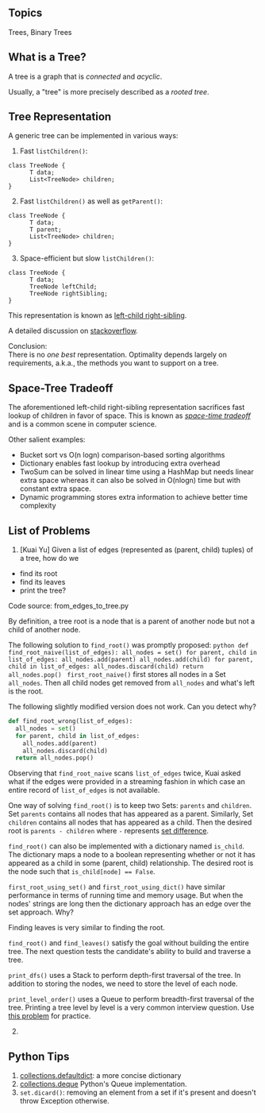 Topics
---
Trees, Binary Trees

What is a Tree?
---
A tree is a graph that is *connected* and *acyclic*.

Usually, a "tree" is more precisely described as a _rooted tree_.

Tree Representation
---
  A generic tree can be implemented in various ways:

  1. Fast `listChildren()`:

  ```
  class TreeNode {
        T data;
        List<TreeNode> children;
  }
  ```
  2. Fast `listChildren()` as well as `getParent()`:

  ```
  class TreeNode {
        T data;
        T parent;
        List<TreeNode> children;
  }
  ```
  3. Space-efficient but slow `listChildren()`:

  ```
  class TreeNode {
        T data;
        TreeNode leftChild;
        TreeNode rightSibling;
  }
  ```

  This representation is known as [left-child right-sibling](https://en.wikipedia.org/wiki/Left-child_right-sibling_binary_tree).

  A detailed discussion on [stackoverflow](https://stackoverflow.com/questions/14015525/what-is-the-left-child-right-sibling-representation-of-a-tree-why-would-you-us/14015526#14015526).

Conclusion:  
There is no _one best_ representation. Optimality depends largely on requirements, a.k.a., the methods you want to support on a tree.

Space-Tree Tradeoff
---
The aforementioned left-child right-sibling representation sacrifices fast lookup of children in favor of space. This is known as [_space-time tradeoff_](https://en.wikipedia.org/wiki/Space%E2%80%93time_tradeoff) and is a common scene in computer science.

Other salient examples:
* Bucket sort vs O(n logn) comparison-based sorting algorithms
* Dictionary enables fast lookup by introducing extra overhead
* TwoSum can be solved in linear time using a HashMap but needs linear extra space whereas it can also be solved in O(nlogn) time but with constant extra space.
* Dynamic programming stores extra information to achieve better time complexity

List of Problems
----
1. [Kuai Yu] Given a list of edges (represented as (parent, child) tuples) of a tree, how do we
  * find its root
  * find its leaves
  * print the tree?

  Code source: from_edges_to_tree.py

  By definition, a tree root is a node that is a parent of another node but not a child of another node.

  The following solution to `find_root()` was promptly proposed:
    ```python
    def find_root_naive(list_of_edges):
      all_nodes = set()
      for parent, child in list_of_edges:
        all_nodes.add(parent)
        all_nodes.add(child)
      for parent, child in list_of_edges:
        all_nodes.discard(child)
      return all_nodes.pop()
    ```
  `first_root_naive()` first stores all nodes in a Set `all_nodes`. Then all child nodes get removed from `all_nodes` and what's left is the root.

  The following slightly modified version does not work. Can you detect why?
  ```python
  def find_root_wrong(list_of_edges):
    all_nodes = set()
    for parent, child in list_of_edges:
      all_nodes.add(parent)
      all_nodes.discard(child)
    return all_nodes.pop()
  ```

  Observing that `find_root_naive` scans `list_of_edges` twice, Kuai asked what if the edges were provided in a streaming fashion in which case an entire record of `list_of_edges` is not available.

  One way of solving `find_root()` is to keep two Sets: `parents` and `children`. Set `parents` contains all nodes that has appeared as a parent. Similarly, Set `children` contains all nodes that has appeared as a child. Then the desired root is `parents - children` where `-` represents [set difference](https://en.wikibooks.org/wiki/Python_Programming/Sets#Set_Difference).

  `find_root()` can also be implemented with a dictionary named `is_child`. The dictionary maps a node to a boolean representing whether or not it has appeared as a child in some (parent, child) relationship. The desired root is the node such that `is_child[node] == False`.

  `first_root_using_set()` and `first_root_using_dict()` have similar performance in terms of running time and memory usage. But when the nodes' strings are long then the dictionary approach has an edge over the set approach. Why?

  Finding leaves is very similar to finding the root.

  `find_root()` and `find_leaves()` satisfy the goal without building the entire tree. The next question tests the candidate's ability to build and traverse a tree.

  `print_dfs()` uses a Stack to perform depth-first traversal of the tree. In addition to storing the nodes, we need to store the level of each node.

  `print_level_order()` uses a Queue to perform breadth-first traversal of the tree. Printing a tree level by level is a very common interview question. Use [this problem](https://leetcode.com/problems/binary-tree-level-order-traversal/) for practice.

2.


Python Tips
---
1. [collections.defaultdict](https://docs.python.org/2/library/collections.html#collections.defaultdict): a more concise dictionary
2. [collections.deque](https://docs.python.org/2/library/collections.html#collections.deque) Python's Queue implementation.
3. `set.dicard()`: removing an element from a set if it's present and doesn't throw Exception otherwise.
